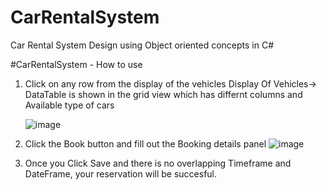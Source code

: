 # CarRentalSystem
Car Rental System Design using Object oriented concepts  in C#

#CarRentalSystem - How to use

1. Click on any row from the display of the vehicles
      Display Of Vehicles->  DataTable is shown in the grid view which has differnt columns and Available type of cars
      
      ![image](https://user-images.githubusercontent.com/11298759/52545833-90d21500-2d88-11e9-8b8c-1943e069bb73.png)

      
2. Click the Book button and fill out the Booking details panel
       ![image](https://user-images.githubusercontent.com/11298759/52545890-148c0180-2d89-11e9-8c4b-650d157732ed.png)

3. Once you Click Save and there is no overlapping Timeframe and DateFrame, your reservation will be succesful.
